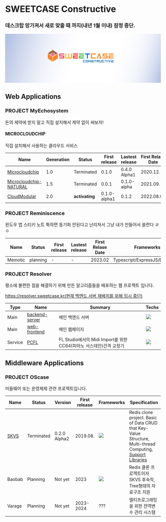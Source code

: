 # SWEETCASE Constructive

### 데스크탑 망가져서 새로 맞출 때 까지(내년 1월 이내) 잠정 중단.

![간판](profile/간판.png)

## Web Applications
### PROJECT MyEchosystem
돈의 제약에 받지 말고 직접 설치해서 제약 없이 써보자!

#### MICROCLOUDCHIP

직접 설치해서 사용하는 클라우드 서비스

|Name|Generation|Status|First release|Lastest release|First Relase Date|Frameworks|
|---|---|---|---|---|---|---|
|[Microcloudchip](https://github.com/SweetCase-Cobalto/MicroCloudChip)|1.0|Terminated|0.1.0|0.4.0 Alpha1|2020.12.|DJango(Pure)/JQuery|
|[Microcloudchip-NATURAL](https://github.com/SweetCase-Cobalto/microcloudchip-natural)|1.5|Terminated|0.0.1|0.1.0-alpha|2021.09.|DJango(DRF)/ReactJS|
|[CloudModular](https://github.com/SweetCase-Cobalto/cloudmodular)|2.0|**activating**|0.1.0-alpha1|0.1.2|2022.08.03|FastAPI/ReactJS|

### PROJECT Reminiscence

윈도우 앱 스티키 노트 툭하면 동기화 안된다고 난리쳐서 그냥 내가 만들어서 쓸련다 ㄹㅇ 

|Name|Status|First release|Lastest release|First Relase Date|Frameworks|
|---|---|---|---|---|---|
|Memotic|planning|-|-|2023.02|Typescript/ExpressJS/ElectronJS|

### PROJECT Resolver
평소에 불편한 점을 해결하기 위해 만든 알고리즘들을 배포하는 웹 프로젝트 입니다.

[https://resolver.sweetcase.kr(현재 백엔드 서버 재배치를 위해 임시 중단)](https://resolver.sweetcase.kr)

|Type|Name|Summary|Techs|
|---|---|---|---|
|Main|[backend-server](https://github.com/SweetCase-Cobalto/resolver)|메인 백엔드 서버|![](https://img.shields.io/badge/Node.js-339933?style=flat-square&logo=nodedotjs&logoColor=white)|
|Main|[web-frontend](https://github.com/SweetCase-Cobalto/resolver-web)|메인 웹페이지|![](https://img.shields.io/badge/React-20232A?style=flat-square&logo=react&logoColor=61DAFB)|
|Service|[PCFL](https://github.com/Vector-7/PCFL)|FL Studio에서의 Midi Import를 위한 CC64(피아노 서스테인)간격 교정기|![](https://img.shields.io/badge/Python-blue?style=flat-square&logo=python&logoColor=white)|


## Middleware Applications
### PROJECT OScase

미들웨어 또는 운영체제 관련 프로젝트입니다.

|Name|Status|Version|First release|Frameworks|Specification|
|---|---|---|---|---|---|
|[SKVS](https://github.com/Vector-7/SKVS)|Terminated|0.2.0 Alpha2|2019.08.|![](https://img.shields.io/badge/C%2B%2B-00599C?style=flat-square&logo=c%2B%2B&logoColor=white)|Redis clone project. Basic of Data CRUD that Key-Value Structure, Multi-thread Computing, [Support Libraries](https://github.com/Vector-7/SKVS-Library)|
|Baobab|Planning|Not yet|2023|![](https://img.shields.io/badge/C-00599C?style=flat-square&logo=c&logoColor=white)|Redis 클론 프로젝트이자 SKVS 후속작, Tree형태의 자료구조 지원|
|Varage|Planning|Not yet|2023-2024|???|멀티프로그래밍을 위한 전역변수 관리 시스템|
